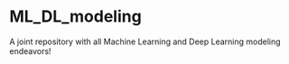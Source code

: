 # ML_DL_modeling

A joint repository with all Machine Learning and Deep Learning modeling endeavors!
